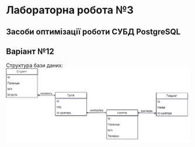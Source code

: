# Лабораторна робота №3
## Засоби оптимізації роботи СУБД PostgreSQL
## Варіант №12

Структура бази даних:
![img](./structure.png)